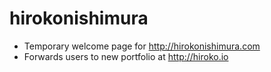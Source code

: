 # hirokonishimura

* Temporary welcome page for http://hirokonishimura.com
* Forwards users to new portfolio at http://hiroko.io
